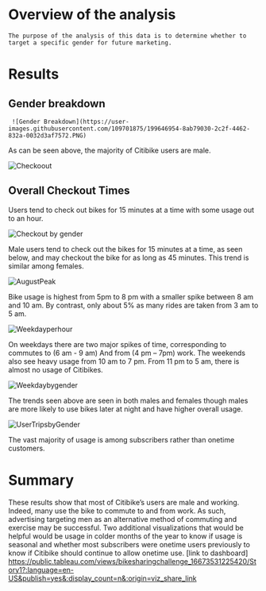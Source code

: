 # Overview of the analysis
	The purpose of the analysis of this data is to determine whether to target a specific gender for future marketing. 
# Results

## Gender breakdown

	 ![Gender Breakdown](https://user-images.githubusercontent.com/109701875/199646954-8ab79030-2c2f-4462-832a-0032d3af7572.PNG)

As can be seen above, the majority of Citibike users are male.


![Checkoout](https://user-images.githubusercontent.com/109701875/199646972-95e9cf52-e0e2-40aa-804c-e14c342a479a.PNG)

## Overall Checkout Times
  
Users tend to check out bikes for 15 minutes at a time with some usage out to an hour.
  
  ![Checkout by gender](https://user-images.githubusercontent.com/109701875/199646959-ab4665a7-a2df-4ef2-bb19-d2180890fd91.PNG)

Male users tend to check out the bikes for 15 minutes at a time, as seen below, and may checkout the bike for as long as 45 minutes. This trend is similar among females. 

 ![AugustPeak](https://user-images.githubusercontent.com/109701875/199646992-afbac9ab-46af-4e02-a43b-329c68a2b142.PNG)

Bike usage is highest from 5pm to 8 pm with a smaller spike between 8 am and 10 am. By contrast, only about 5% as many rides are taken from 3 am to 5 am. 
 
 ![Weekdayperhour](https://user-images.githubusercontent.com/109701875/199646985-c4c13db5-19ff-4727-82a9-23e075b801ed.PNG)

On weekdays there are two major spikes of time, corresponding to commutes to (6 am - 9 am)
And from (4 pm – 7pm) work. The weekends also see heavy usage from 10 am to 7 pm. From 11 pm to 5 am, there is almost no usage of Citibikes. 

![Weekdaybygender](https://user-images.githubusercontent.com/109701875/199646997-26d68d75-5d95-45b3-a719-bbdb0ae04540.PNG)

 
The trends seen above are seen in both males and females though males are more likely to use bikes later at night and have higher overall usage.

 ![UserTripsbyGender](https://user-images.githubusercontent.com/109701875/199647015-f602e5ad-2b21-49ac-bc67-161ad26402ae.PNG)

The vast majority of usage is among subscribers rather than onetime customers. 


# Summary
These results show that most of Citibike’s users are male and working. Indeed, many use the bike to commute to and from work. As such, advertising targeting men as an alternative method of commuting and exercise may be successful.  Two additional visualizations that would be helpful would be usage in colder months of the year to know if usage is seasonal and whether most subscribers were onetime users previously to know if Citibike should continue to allow onetime use.
[link to dashboard] https://public.tableau.com/views/bikesharingchallenge_16673531225420/Story1?:language=en-US&publish=yes&:display_count=n&:origin=viz_share_link
